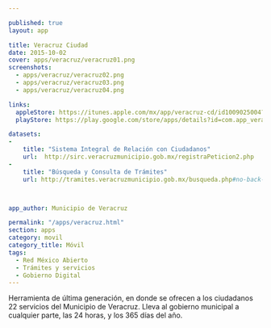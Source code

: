 ```yaml
---

published: true
layout: app 

title: Veracruz Ciudad 
date: 2015-10-02
cover: apps/veracruz/veracruz01.png
screenshots:
  - apps/veracruz/veracruz02.png
  - apps/veracruz/veracruz03.png
  - apps/veracruz/veracruz04.png

links:
  appleStore: https://itunes.apple.com/mx/app/veracruz-cd/id1009025004?mt=8
  playStore: https://play.google.com/store/apps/details?id=com.app_veracruzdigital.layout

datasets:
-
    title: "Sistema Integral de Relación con Ciudadanos"
    url:  http://sirc.veracruzmunicipio.gob.mx/registraPeticion2.php
-
    title: "Búsqueda y Consulta de Trámites"
    url: http://tramites.veracruzmunicipio.gob.mx/busqueda.php#no-back-button



app_author: Municipio de Veracruz

permalink: "/apps/veracruz.html"
section: apps
category: movil
category_title: Móvil
tags:
  - Red México Abierto
  - Trámites y servicios 
  - Gobierno Digital 
---
```


Herramienta de última generación, en donde se ofrecen a los ciudadanos 22 servicios del Municipio de Veracruz. Lleva al gobierno municipal a cualquier parte, las 24 horas, y los 365 días del año. 